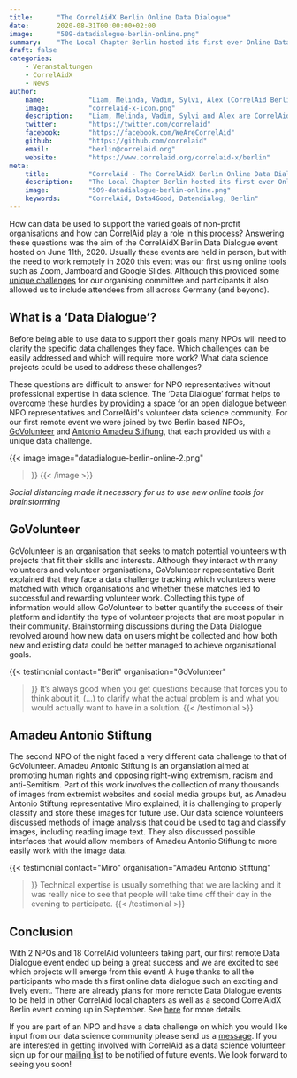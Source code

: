 ```yaml
---
title:      "The CorrelAidX Berlin Online Data Dialogue"
date:       2020-08-31T00:00:00+02:00
image:      "509-datadialogue-berlin-online.png"
summary:    "The Local Chapter Berlin hosted its first ever Online Data Dialogue event on June 11th, 2020, connecting two amazing NPOs - GoVolunteer and Amadeu Antonio Stiftung - with data scientist volunteers. In this post, we delve into what the teams discussed and what ideas they came up with to solve the challenges of the NPOs."
draft: false
categories:       
    - Veranstaltungen
    - CorrelAidX
    - News
author: 
    name:           "Liam, Melinda, Vadim, Sylvi, Alex (CorrelAid Berlin)"
    image:          "correlaid-x-icon.png"
    description:    "Liam, Melinda, Vadim, Sylvi and Alex are CorrelAid volunteers and active members of the Local Chapter Berlin. They organized the Online Data Dialogue together."
    twitter:        "https://twitter.com/correlaid"
    facebook:       "https://facebook.com/WeAreCorrelAid"
    github:         "https://github.com/correlaid"
    email:          "berlin@correlaid.org"
    website:        "https://www.correlaid.org/correlaid-x/berlin"
meta:
    title:          "CorrelAid - The CorrelAidX Berlin Online Data Dialogue"
    description:    "The Local Chapter Berlin hosted its first ever Online Data Dialogue event on June 11th, 2020, connecting two amazing NPOs - GoVolunteer and Amadeu Antonio Stiftung - with data scientist volunteers. In this post, we delve into what the teams discussed and what ideas they came up with to solve the challenges of the NPOs."
    image:          "509-datadialogue-berlin-online.png"
    keywords:       "CorrelAid, Data4Good, Datendialog, Berlin"
---
```



How can data be used to support the varied goals of non-profit organisations and how can CorrelAid play a role in this process? 
Answering these questions was the aim of the CorrelAidX Berlin Data Dialogue event hosted on June 11th, 2020. 
Usually these events are held in person, but with the need to work remotely in 2020 this event was our first using online tools such as Zoom, Jamboard and Google Slides. 
Although this provided some [unique challenges](/blog/datadialogue-berlin-online-recap) for our organising committee and participants 
it also allowed us to include attendees from all across Germany (and beyond).

## What is a ‘Data Dialogue’?

Before being able to use data to support their goals many NPOs will need to clarify 
the specific data challenges they face. Which challenges can be easily addressed and which will require more work? 
What data science projects could be used to address these challenges?

These questions are difficult to answer for NPO representatives without professional expertise in data science. 
The ‘Data Dialogue’ format helps to overcome these hurdles by providing a space for an open dialogue between NPO 
representatives and CorrelAid's volunteer data science community. For our first remote event we were joined by two Berlin based NPOs, 
[GoVolunteer](https://govolunteer.com) and [Antonio Amadeu Stiftung](https://www.amadeu-antonio-stiftung.de/), that each provided us with a unique data challenge.

{{< image 
    image="datadialogue-berlin-online-2.png"
>}}
{{< /image >}}

*Social distancing made it necessary for us to use new online tools for brainstorming*


## GoVolunteer

GoVolunteer is an organisation that seeks to match potential volunteers with projects that fit their skills and interests. Although they interact with many volunteers and volunteer organisations, GoVolunteer representative Berit explained that they face a data challenge tracking which volunteers were matched with which organisations and whether these matches led to successful and rewarding volunteer work. Collecting this type of information would allow GoVolunteer to better quantify the success of their platform and identify the type of volunteer projects that are most popular in their community. Brainstorming discussions during the Data Dialogue revolved around how new data on users might be collected and how both new and existing data could be better managed to achieve organisational goals.

{{< testimonial 
    contact="Berit"
    organisation="GoVolunteer"
>}}
    It’s always good when you get questions because that forces you to think about it, (...) to clarify what the actual problem is and what you would actually want to have in a solution.
{{< /testimonial >}}

## Amadeu Antonio Stiftung

The second NPO of the night faced a very different data challenge to that of GoVolunteer. Amadeu Antonio Stiftung is an organsiation aimed at promoting human rights and opposing right-wing extremism, racism and anti-Semitism. Part of this work involves the collection of many thousands of images from extremist websites and social media groups but, as Amadeu Antonio Stiftung representative Miro explained, it is challenging to properly classify and store these images for future use. Our data science volunteers discussed methods of image analysis that could be used to tag and classify images, including reading image text. They also discussed possible interfaces that would allow members of Amadeu Antonio Stiftung to more easily work with the image data.

{{< testimonial 
    contact="Miro"
    organisation="Amadeu Antonio Stiftung"
>}}
    Technical expertise is usually something that we are lacking and it was really nice to see that people will take time off their day in the evening to participate.
{{< /testimonial >}}


## Conclusion

With 2 NPOs and 18 CorrelAid volunteers taking part, our first remote Data Dialogue event ended up being a great success and we are excited to see which projects will emerge from this event! A huge thanks to all the participants who made this first online data dialogue such an exciting and lively event. There are already plans for more remote Data Dialogue events to be held in other CorrelAid local chapters as well as a second CorrelAidX Berlin event coming up in September. See [here](https://drive.google.com/file/d/1wIM5_PD4miO2M3Im6er0ylH-kCcY2fbr/view) for more details.

If you are part of an NPO and have a data challenge on which you would like input from our data science community please send us a [message](mailto:events@correlaid.org). If you are interested in getting involved with CorrelAid as a data science volunteer sign up for our [mailing list](https://correlaid.us12.list-manage.com/subscribe?u=b294bf2834adf5d89bdd2dd5a&id=915f3f3eff) to be notified of future events. We look forward to seeing you soon! 

